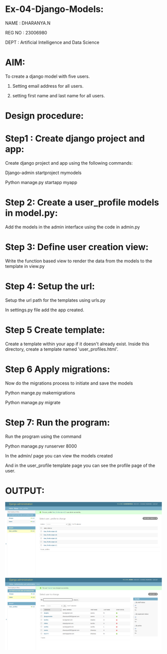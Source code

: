 # Ex-04-Django-Models:
NAME : DHARANYA.N

REG NO : 23006980

DEPT : Artificial Intelligence and Data Science

# AIM:
 To create a django model with five users.

 1. Setting  email address for all users.

 2. setting first name and last name for all users.
# Design procedure:
# Step1 : Create django project and app:
Create django project and app using the following commands:

Django-admin startproject mymodels

Python manage.py startapp myapp

# Step 2: Create a user_profile models in model.py:
Add the models in the admin interface using the code in admin.py

# Step 3: Define user creation view:
Write the function based view to render the data from the models to the template in view.py

# Step 4: Setup the url:
Setup the url path for the templates using urls.py

In settings.py file add the app created.

# Step 5 Create template:
Create a template within your app if it doesn't already exist. Inside this directory, create a template named 'user_profiles.html'.

# Step 6 Apply migrations:
Now do the migrations process to initiate and save the models

Python mange.py makemigrations

Python manage.py migrate

# Step 7: Run the program:
Run the program using the command

Python manage.py runserver 8000

In the admin/ page you can view the models created

And in the user_profile template page you can see the profile page of the user.
# OUTPUT:
![Alt text](<Screenshot 2023-11-21 191503.png>)
![Alt text](<Screenshot 2023-11-21 192008.png>)